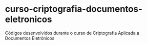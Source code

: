 # curso-criptografia-documentos-eletronicos
Códigos desenvolvidos durante o curso de Criptografia Aplicada a Documentos Eletrônicos
